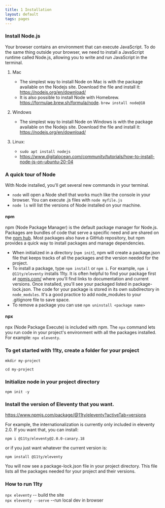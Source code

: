 ```yaml
---
title: 1 Installation
layout: default
tags: pages
---
```


### Install Node.js
Your browser contains an environment that can execute JavaScript. To do the same thing outside your browser, we need to install a JavaScript runtime called Node.js, allowing you to write and run JavaScript in the terminal. 

1. Mac
    - The simplest way to install Node on Mac is with the package available on the Nodejs site. Download the file and install it: https://nodejs.org/en/download/
    - It is also possible to install Node with Homebrew. https://formulae.brew.sh/formula/node. `brew install node@18`
2. Windows
    - The simplest way to install Node on Windows is with the package available on the Nodejs site. Download the file and install it: https://nodejs.org/en/download/

3. Linux:
    - `sudo apt install nodejs`
    - https://www.digitalocean.com/community/tutorials/how-to-install-node-js-on-ubuntu-20-04

### A quick tour of Node

With Node installed, you'll get several new commands in your terminal.  

- `node` will open a Node shell that works much like the console in your browser. You can execute .js files with `node myfile.js`
- `node ls` will list the versions of Node installed on your machine.

#### npm 
npm (Node Package Manager) is the default package manager for Node.js. Packages are bundles of code that serve a specific need and are shared on the [npm hub](https://www.npmjs.com/). Most packages also have a GitHub repository, but npm provides a quick way to install packages and manage dependencies.  
- When initialized in a directory (`npm init`), npm will create a package.json file that keeps tracks of all the packages and the version needed for the project. 
- To install a package, type `npm install` or `npm i`. For example, `npm i @11ty/eleventy` installs 11ty. It is often helpful to find your package first at [npmjs.com/](https://www.npmjs.com/) where you'll find links to documentation and current versions. Once installed, you'll see your packaged listed in package-lock.json. The code for your package is stored in its own subdirectory in `node_modules`.  It's a good practice to add node_modules to your .gitignore file to save space. 
- To remove a package you can use `npm uninstall <package name>`

#### npx
npx (Node Package Execute) is included with npm. The `npx` command lets you run code in your project's environment with all the packages installed. For example: `npx eleventy`.


### To get started with 11ty, create a folder for your project 
`mkdir my-project` 

`cd my-project`  

### Initialize node in your project directory 
`npm init -y` 

### Install the version of Eleventy that you want.
https://www.npmjs.com/package/@11ty/eleventy?activeTab=versions

For example, the internationalization is currently only included in eleventy 2.0.  If you want that, you can install:

`npm i @11ty/eleventy@2.0.0-canary.18`  

or if you just want whatever the current version is: 

`npm install @11ty/eleventy` 

You will now see a package-lock.json file in your project directory.  This file lists all the packages needed for your project and their versions.

### How to run 11ty 

`npx eleventy` -- build the site  
`npx eleventy --serve` --run local dev in browser  

